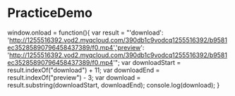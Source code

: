# PracticeDemo
window.onload = function(){
	var result = "'download': 'http://1255516392.vod2.myqcloud.com/390db1c9vodcq1255516392/b9581ec35285890796458437389/f0.mp4','preview': 'http://1255516392.vod2.myqcloud.com/390db1c9vodcq1255516392/b9581ec35285890796458437389/f0.mp4'";
	var downloadStart = result.indexOf("download") + 11;
	var downloadEnd = result.indexOf("preview") - 3;
	var download = result.substring(downloadStart, downloadEnd);
	console.log(download);
}
